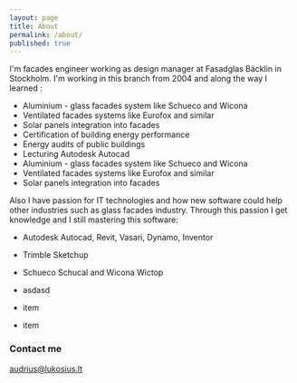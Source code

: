 ```yaml
---
layout: page
title: About
permalink: /about/
published: true
---
```


I'm facades engineer working as design manager at Fasadglas Bäcklin in Stockholm. I'm working in this branch from 2004 and along the way I learned :
- Aluminium - glass facades system like Schueco and Wicona
- Ventilated facades systems like Eurofox and similar
- Solar panels integration into facades
- Certification of building energy performance
- Energy audits of public buildings
- Lecturing Autodesk Autocad
- Aluminium - glass facades system like Schueco and Wicona
- Ventilated facades systems like Eurofox and similar
- Solar panels integration into facades



Also I have passion for IT technologies and how new software could help other industries such as glass facades industry. Through this passion I get knowledge and I still mastering this software:
- Autodesk Autocad, Revit, Vasari, Dynamo, Inventor
- Trimble Sketchup
- Schueco Schucal and Wicona Wictop
 
 
- asdasd
- item
- item



### Contact me

[audrius@lukosius.lt](mailto:audrius@lukosius.lt)
